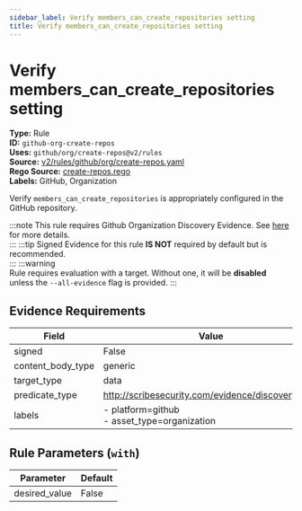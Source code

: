 ```yaml
---
sidebar_label: Verify members_can_create_repositories setting
title: Verify members_can_create_repositories setting
---  
```

# Verify members_can_create_repositories setting  
**Type:** Rule  
**ID:** `github-org-create-repos`  
**Uses:** `github/org/create-repos@v2/rules`  
**Source:** [v2/rules/github/org/create-repos.yaml](https://github.com/scribe-public/sample-policies/blob/main/v2/rules/github/org/create-repos.yaml)  
**Rego Source:** [create-repos.rego](https://github.com/scribe-public/sample-policies/blob/main/v2/rules/github/org/create-repos.rego)  
**Labels:** GitHub, Organization  

Verify `members_can_create_repositories` is appropriately configured in the GitHub repository.

:::note 
This rule requires Github Organization Discovery Evidence. See [here](https://scribe-security.netlify.app/platforms/discover#github-discovery) for more details.  
::: 
:::tip 
Signed Evidence for this rule **IS NOT** required by default but is recommended.  
::: 
:::warning  
Rule requires evaluation with a target. Without one, it will be **disabled** unless the `--all-evidence` flag is provided.
::: 

## Evidence Requirements  
| Field | Value |
|-------|-------|
| signed | False |
| content_body_type | generic |
| target_type | data |
| predicate_type | http://scribesecurity.com/evidence/discovery/v0.1 |
| labels | - platform=github<br/>- asset_type=organization |

## Rule Parameters (`with`)  
| Parameter | Default |
|-----------|---------|
| desired_value | False |

